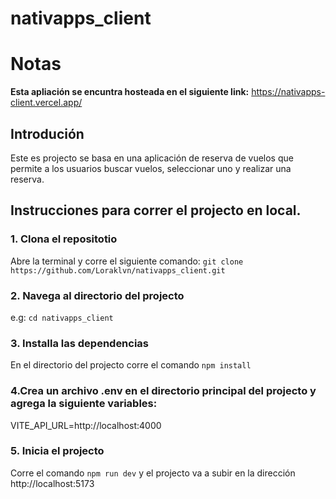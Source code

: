 # nativapps_client

# Notas
**Esta apliación se encuntra hosteada en el siguiente link:** https://nativapps-client.vercel.app/

## Introdución
Este es projecto se basa en una aplicación de reserva de vuelos que permite a los usuarios buscar
vuelos, seleccionar uno y realizar una reserva.

## Instrucciones para correr el projecto en local.

### 1. Clona el repositotio
Abre la terminal y corre el siguiente comando: `git clone https://github.com/Loraklvn/nativapps_client.git`
### 2. Navega al directorio del projecto
e.g: `cd nativapps_client`
### 3. Installa las dependencias 
En el directorio del projecto corre el comando `npm install`
### 4.Crea un archivo .env en el directorio principal del projecto y agrega la siguiente variables:
VITE_API_URL=http://localhost:4000
### 5. Inicia el projecto
Corre el comando `npm run dev` y el projecto va a subir en la dirección http://localhost:5173

